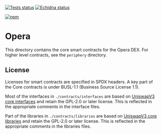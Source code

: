  <a href="https://github.com/openswap/Opera/actions/workflows/tests_core.yml"><img alt="Tests status" src="https://github.com/openswap/Opera/actions/workflows/tests_core.yml/badge.svg"></a>
  <a href="https://github.com/openswap/Opera/actions/workflows/echidna_core.yml"><img alt="Echidna status" src="https://github.com/openswap/Opera/actions/workflows/echidna_core.yml/badge.svg"></a>

[![npm](https://img.shields.io/npm/v/@openswap/opera-insider-core?style=flat)](https://npmjs.com/package/@openswap/opera-insider-core)

# Opera

This directory contains the core smart contracts for the Opera DEX. For higher level contracts, see the `periphery` directory.

## License

Licenses for smart contracts are specified in SPDX headers. A key part of the Core contracts is under BUSL-1.1 (Business Source License 1.1).

Most of the interfaces in `./contracts/interfaces` are based on [UniswapV3 core interfaces](https://github.com/Uniswap/v3-core/tree/main/contracts/interfaces) and retain the GPL-2.0 or later license. This is reflected in the appropriate comments in the interface files.

Part of the libraries in `./contracts/libraries` are based on [UniswapV3 core libraries](https://github.com/Uniswap/v3-core/tree/main/contracts/libraries) and retain the GPL-2.0 or later license. This is reflected in the appropriate comments in the libraries files.

